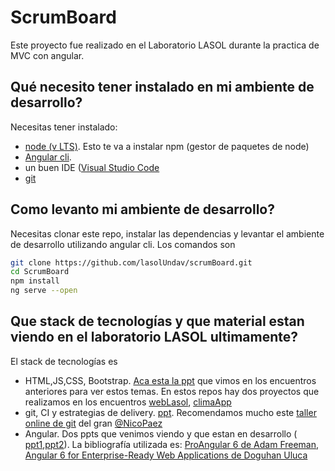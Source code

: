 # ScrumBoard

Este proyecto fue realizado en el Laboratorio LASOL durante la practica de MVC con angular.

## Qué necesito tener instalado en mi ambiente de desarrollo?
Necesitas tener instalado:
  - [node (v LTS)](https://nodejs.org/). Esto te va a instalar npm (gestor de paquetes de node)
  - [Angular cli](https://cli.angular.io/).
  - un buen IDE ([Visual Studio Code](https://code.visualstudio.com/)
  - [git](https://git-scm.com/) 

## Como levanto mi ambiente de desarrollo?
Necesitas clonar este repo, instalar las dependencias y levantar el ambiente de desarrollo utilizando angular cli. Los comandos son
```sh
git clone https://github.com/lasolUndav/scrumBoard.git
cd ScrumBoard
npm install
ng serve --open
```
## Que stack de tecnologías y que material estan viendo en el laboratorio LASOL ultimamente?
El stack de tecnologías es
  - HTML,JS,CSS, Bootstrap. [Aca esta la ppt](https://docs.google.com/presentation/d/1M7gjVnSBowoh6gxT3KTrS5nD40V36ZIiDmlsAsfa8zU/edit?usp=sharing) que vimos en los encuentros anteriores para ver estos temas. En estos repos hay dos proyectos que realizamos en los encuentros [webLasol](https://github.com/lasolUndav/lasolWebSite), [climaApp](https://github.com/lasolUndav/climapp)
  - git, CI y estrategias de delivery. [ppt](https://docs.google.com/presentation/d/1EMdf26P7QRxGgPo_akN4ZaL6uTb2qf3UNABSzSJuiYs/edit?usp=sharing). Recomendamos mucho este [taller online de git](https://www.youtube.com/watch?v=7HP1iAIzbrg&list=PLjix_0tSlnZY0K7IgBioh0DX_J5gqKU8e) del gran [@NicoPaez](https://blog.nicopaez.com/) 
  - Angular. Dos ppts que venimos viendo y que estan en desarrollo ( [ppt1](https://docs.google.com/presentation/d/1EuICb7ontxn4RHhMRaXQGatU6z59BHuHM1HBvthWaVM/edit?usp=sharing),[ppt2](https://docs.google.com/presentation/d/1ESECOYSz8jCQ3jz5cwevvneSmLZwYz4AeCiuWeX9hKM/edit?usp=sharing)). La bibliografía utilizada es: [ProAngular 6 de Adam Freeman](https://github.com/Apress/pro-angular-6), [Angular 6 for Enterprise-Ready Web Applications de Doguhan Uluca](https://github.com/PacktPublishing/Angular-6-for-Enterprise-Ready-Web-Applications)
